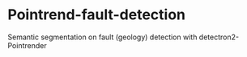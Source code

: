 # Pointrend-fault-detection
Semantic segmentation on fault (geology) detection with detectron2-Pointrender
